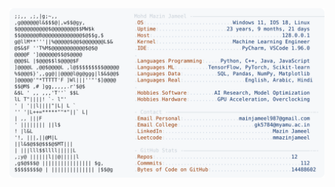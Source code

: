 <picture>
  <source srcset="https://raw.githubusercontent.com/mmazinjameel/mmazinjameel/main/dark_mode.svg?v=1756203106" media="(prefers-color-scheme: dark)">
  <img src="https://raw.githubusercontent.com/mmazinjameel/mmazinjameel/main/light_mode.svg?v=1756203106">
</picture>

